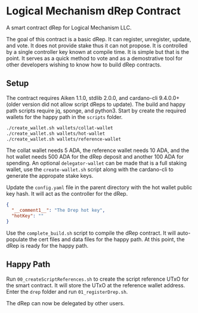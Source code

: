# Logical Mechanism dRep Contract

A smart contract dRep for Logical Mechanism LLC.

The goal of this contract is a basic dRep. It can register, unregister, update, and vote. It does not provide stake thus it can not propose. It is controlled by a single controller key known at compile time. It is simple but that is the point. It serves as a quick method to vote and as a demostrative tool for other developers wishing to know how to build dRep contracts.

## Setup

The contract requires Aiken 1.1.0, stdlib 2.0.0, and cardano-cli 9.4.0.0+ (older version did not allow script dReps to update). The build and happy path scripts require jq, sponge, and python3. Start by create the required wallets for the happy path in the `scripts` folder.

```bash
./create_wallet.sh wallets/collat-wallet
./create_wallet.sh wallets/hot-wallet
./create_wallet.sh wallets/reference-wallet
```

The collat wallet needs 5 ADA, the reference wallet needs 10 ADA, and the hot wallet needs 500 ADA for the dRep deposit and another 100 ADA for spending. An optional `delegator-wallet` can be made that is a full staking wallet, use the `create-wallet.sh` script along with the cardano-cli to generate the appropate stake keys.

Update the `config.yaml` file in the parent directory with the hot wallet public key hash. It will act as the controller for the dRep.

```json
{
  "__comment1__": "The Drep hot key",
  "hotKey": ""
}
```

Use the `complete_build.sh` script to compile the dRep contract. It will auto-populate the cert files and data files for the happy path. At this point, the dRep is ready for the happy path.

## Happy Path

Run `00_createScriptReferences.sh` to create the script reference UTxO for the smart contract. It will store the UTxO at the reference wallet address. Enter the `drep` folder and run `01_registerDrep.sh`.

The dRep can now be delegated by other users.

